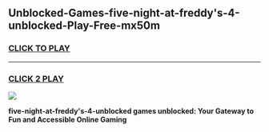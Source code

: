 
## Unblocked-Games-five-night-at-freddy's-4-unblocked-Play-Free-mx50m
<h3>
<a href="https://premium76.site?title=five-night-at-freddy's-4-unblocked&ref=19M">CLICK TO PLAY</a></h3>
<hr>

<h3>
<a href="https://premium76.site?title=five-night-at-freddy's-4-unblocked&ref=19M">CLICK 2 PLAY</a>
  
</h3>

<a href="https://premium76.site?title=five-night-at-freddy's-4-unblocked&ref=19M"><img src="https://clearcache.store/games.png"></a>


**five-night-at-freddy's-4-unblocked games unblocked: Your Gateway to Fun and Accessible Online Gaming**
